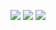 

<!-- 
[![GitHub WidgetBox](https://github-widgetbox.vercel.app/api/profile?username=BaGorK&data=followers,repositories,stars,commits&theme=darkmode)](#)
<h2 align='left' style="">Some of the Technologies I work with ❤️</h2>
-->
<!--
 <table width="100%" height="100%" align='left'>
   <tr>
     <th>Programming Languages</th>
     <th>Technologies [ Frameworks && tools ] </th>
   </tr>
  <tr>
      <td>
        <img alt="Typescript" height=64px src="https://cdn.worldvectorlogo.com/logos/typescript.svg">
        <img alt="JavaScript" height=64px src="https://cdn.worldvectorlogo.com/logos/logo-javascript.svg">
     </td>
     <td>
        <img alt="Tailwind" height=64px src="https://cdn.worldvectorlogo.com/logos/tailwindcss.svg">
        <img alt="React" height=64px src="https://cdn.worldvectorlogo.com/logos/react-2.svg">
        <img alt="node js" height=64px src="https://www.cdnlogo.com/logos/n/79/node-js.svg">
        <img alt="Express" height=64px src="https://adware-technologies.s3.amazonaws.com/uploads/technology/thumbnail/20/express-js.png">
        <img alt="MongoDb" height=64px src="https://cdn.worldvectorlogo.com/logos/mongodb-icon-1.svg">
     </td>
  </tr>
</table>

-->

![](https://github-readme-streak-stats.herokuapp.com/?user=BaGorK&theme=radical&hide_border=true)
![](https://github-readme-stats.vercel.app/api?username=BaGorK&theme=radical&hide_border=true&include_all_commits=true&count_private=true)
![](https://github-readme-stats.vercel.app/api/top-langs/?username=BaGorK&theme=radical&hide_border=true&include_all_commits=false&count_private=false&layout=compact)
<!--
[![github activity graph](https://github-readme-activity-graph.vercel.app/graph?username=BaGorK&theme=github-compact)](#)

<p align="center" style="width: 100vw;">
     <img src="https://capsule-render.vercel.app/api?type=waving&color=gradient&height=100&section=footer" width="100%"/>
</p>
-->
